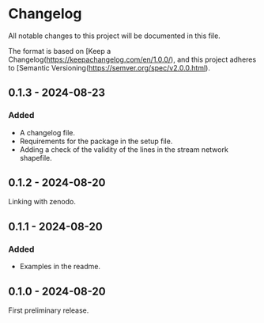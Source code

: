 # Changelog
All notable changes to this project will be documented in this file.

The format is based on [Keep a Changelog(https://keepachangelog.com/en/1.0.0/),
and this project adheres to [Semantic Versioning(https://semver.org/spec/v2.0.0.html).

## 0.1.3 - 2024-08-23

### Added

-   A changelog file.
-   Requirements for the package in the setup file.
-   Adding a check of the validity of the lines in the stream network shapefile.


## 0.1.2 - 2024-08-20

Linking with zenodo.


## 0.1.1 - 2024-08-20

### Added

-   Examples in the readme.


## 0.1.0 - 2024-08-20
First preliminary release.